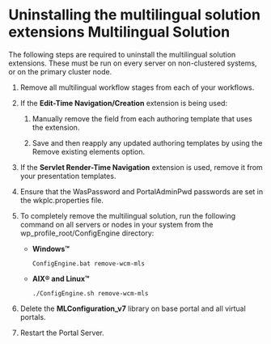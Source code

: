 # Uninstalling the multilingual solution extensions Multilingual Solution

The following steps are required to uninstall the multilingual solution extensions. These must be run on every server on non-clustered systems, or on the primary cluster node.

1.  Remove all multilingual workflow stages from each of your workflows.

2.  If the **Edit-Time Navigation/Creation** extension is being used:

    1.  Manually remove the field from each authoring template that uses the extension.

    2.  Save and then reapply any updated authoring templates by using the Remove existing elements option.

3.  If the **Servlet Render-Time Navigation** extension is used, remove it from your presentation templates.

4.  Ensure that the WasPassword and PortalAdminPwd passwords are set in the wkplc.properties file.

5.  To completely remove the multilingual solution, run the following command on all servers or nodes in your system from the wp_profile_root/ConfigEngine directory:

    -   **Windows™**

        `ConfigEngine.bat remove-wcm-mls`

    -   **AIX® and Linux™**

        `./ConfigEngine.sh remove-wcm-mls`

6.  Delete the **MLConfiguration_v7** library on base portal and all virtual portals.

7.  Restart the Portal Server.



